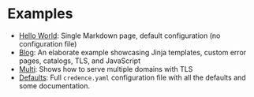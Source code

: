 Examples
========

* [Hello World](hello-world/): Single Markdown page, default configuration (no configuration file)
* [Blog](blog/): An elaborate example showcasing Jinja templates, custom error pages, catalogs, TLS, and JavaScript
* [Multi](multi/): Shows how to serve multiple domains with TLS
* [Defaults](defaults/): Full `credence.yaml` configuration file with all the defaults and some documentation.
